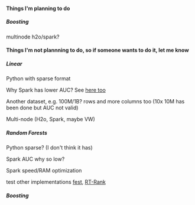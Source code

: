 


#### Things I'm planning to do


##### Boosting

multinode h2o/spark?



#### Things I'm not plannning to do, so if someone wants to do it, let me know 



##### Linear

Python with sparse format

Why Spark has lower AUC? See [here too](https://github.com/BIDData/BIDMach/wiki/Benchmarks#Reuters_Data)

Another dataset, e.g. 100M/1B? rows and more columns too (10x 10M has been done
but AUC not valid)

Multi-node (H2o, Spark, maybe VW)



##### Random Forests

Python sparse? (I don't think it has)

Spark AUC why so low?

Spark speed/RAM optimization

test other implementations [fest](http://lowrank.net/nikos/fest/), 
[RT-Rank](https://sites.google.com/site/rtranking/home)


##### Boosting



